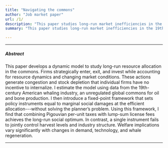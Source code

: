 ```yaml
---
title: "Navigating the commons"
author: "Job market paper"
url: /1/
description: "This paper studies long-run market inefficiencies in the 19th-century American whaling industry through the lens of firm and industry dynamics."
summary: "This paper studies long-run market inefficiencies in the 19th-century American whaling industry through the lens of firm and industry dynamics."

---
```


---

##### Abstract

This paper develops a dynamic model to study long-run resource allocation in the commons. Firms strategically enter, exit, and invest while accounting for resource dynamics and changing market conditions. These actions generate congestion and stock depletion that individual firms have no incentive to internalize. I estimate the model using data from the 19th-century American whaling industry, an unregulated global commons for oil and bone production. I then introduce a fixed-point framework that sets policy instruments equal to marginal social damages at the efficient allocation---without solving the planner’s problem. Using this framework, I find that combining Pigouvian per-unit taxes with lump-sum license fees achieves the long-run social optimum. In contrast, a single instrument fails to jointly control harvest levels and industry structure. Welfare implications vary significantly with changes in demand, technology, and whale regeneration.

---

